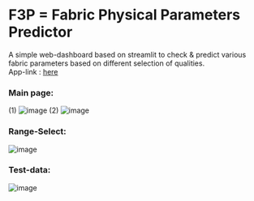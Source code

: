 # F3P = Fabric Physical Parameters Predictor   

A simple web-dashboard based on streamlit to check & predict various fabric parameters based on different selection of qualities.   
App-link : [here](https://fabric-param-predictor.streamlit.app/)   

### Main page:
(1)
![image](https://user-images.githubusercontent.com/63915540/200894826-e3598d40-2899-4135-bab4-6180702ea8be.png)
(2)
![image](https://user-images.githubusercontent.com/63915540/200895108-c624bc20-99f3-496b-be75-030cf57a7fa0.png)

### Range-Select:
![image](https://github.com/sinchan-s/F3P/assets/63915540/ac30b137-0bc0-4216-90d9-80d3504d10fb)

### Test-data:
![image](https://github.com/sinchan-s/F3P/assets/63915540/33cffd3a-c8fd-4c2e-b44a-5646fe4d89c1)
